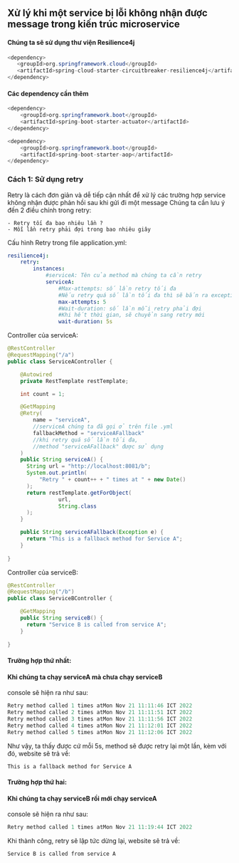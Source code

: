  ## Xử lý khi một service bị lỗi không nhận được message trong kiến trúc microservice
 #### Chúng ta sẽ sử dụng thư viện Resilience4j

 ```java
<dependency>
	<groupId>org.springframework.cloud</groupId>
	<artifactId>spring-cloud-starter-circuitbreaker-resilience4j</artifactId>
</dependency>
```
#### Các dependency cần thêm
```java
<dependency>
	<groupId>org.springframework.boot</groupId>
	<artifactId>spring-boot-starter-actuator</artifactId>
</dependency>

<dependency>
	<groupId>org.springframework.boot</groupId>
	<artifactId>spring-boot-starter-aop</artifactId>
</dependency>
```

### Cách 1: Sử dụng retry
Retry là cách đơn giản và dễ tiếp cận nhất để xử lý các trường hợp service không nhận được phản hồi sau khi gửi đi một message
 Chúng ta cần lưu ý đến 2 điều chính trong retry:
```
- Retry tối đa bao nhiêu lần ?
- Mỗi lần retry phải đợi trong bao nhiêu giây
```
Cấu hình Retry trong file application.yml:
```yml
resilience4j:  
	retry:  
		instances:  
			#serviceA: Tên của method mà chúng ta cần retry
			serviceA:  
				#Max-attempts: số lần retry tối đa
				#Nếu retry quá số lần tối đa thì sẽ bắn ra exception
				max-attempts: 5  
				#Wait-duration: số lần mỗi retry phải đợi
				#Khi hết thời gian, sẽ chuyển sang retry mới
				wait-duration: 5s
```

Controller của serviceA:
```java
@RestController  
@RequestMapping("/a")  
public class ServiceAController {

	@Autowired  
	private RestTemplate restTemplate;  

	int count = 1;

	@GetMapping  
	@Retry(
		name = "serviceA",
		//serviceA chúng ta đã gọi ở trên file .yml  
		fallbackMethod = "serviceAFallback"
		//khi retry quá số lần tối đa,
		//method "serviceAFallback" được sử dụng
	)
	public String serviceA() {  
	  String url = "http://localhost:8081/b";
	  System.out.println(
		  "Retry " + count++ + " times at " + new Date()
	  );  
	  return restTemplate.getForObject(  
				url,  
	            String.class  
	  );  
	}

	public String serviceAFallback(Exception e) {  
	  return "This is a fallback method for Service A";  
	}
	
}
```

Controller của serviceB:
```java
@RestController  
@RequestMapping("/b")  
public class ServiceBController {  

    @GetMapping  
    public String serviceB() {  
	  return "Service B is called from service A";  
    }  
  
}
```
#### Trường hợp thứ nhất:
#### Khi chúng ta chạy serviceA mà chưa chạy serviceB
console sẽ hiện ra như sau:
```java
Retry method called 1 times atMon Nov 21 11:11:46 ICT 2022
Retry method called 2 times atMon Nov 21 11:11:51 ICT 2022
Retry method called 3 times atMon Nov 21 11:11:56 ICT 2022
Retry method called 4 times atMon Nov 21 11:12:01 ICT 2022
Retry method called 5 times atMon Nov 21 11:12:06 ICT 2022
```
Như vậy, ta thấy được cứ mỗi 5s, method sẽ được retry lại một lần,
kèm với đó, website sẽ trả về:
```
This is a fallback method for Service A
```

#### Trường hợp thứ hai:
#### Khi chúng ta chạy serviceB rồi mới chạy serviceA
console sẽ hiện ra như sau:
```java
Retry method called 1 times atMon Nov 21 11:19:44 ICT 2022
```
Khi thành công, retry sẽ lập tức dừng lại,
website sẽ trả về:
```
Service B is called from service A
```
